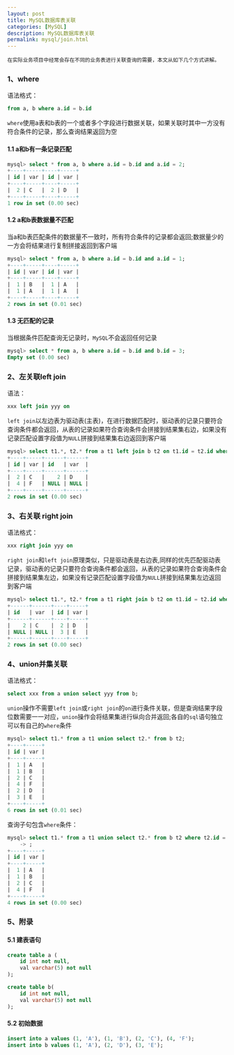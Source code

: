 ```yaml
---
layout: post
title: MySQL数据库表关联
categories: [MySQL]
description: MySQL数据库表关联
permalink: mysql/join.html
---
```


    在实际业务项目中经常会存在不同的业务表进行关联查询的需要，本文从如下几个方式讲解。
### 1、where
语法格式：
```sql
from a, b where a.id = b.id
```
`where`使用a表和b表的一个或者多个字段进行数据关联，如果关联时其中一方没有符合条件的记录，那么查询结果返回为空

#### 1.1 a和b有一条记录匹配
```sql
mysql> select * from a, b where a.id = b.id and a.id = 2;
+----+-----+----+-----+
| id | var | id | var |
+----+-----+----+-----+
|  2 | C   |  2 | D   |
+----+-----+----+-----+
1 row in set (0.00 sec)
```

#### 1.2 a和b表数据量不匹配
当a和b表匹配条件的数据量不一致时，所有符合条件的记录都会返回;数据量少的一方会将结果进行复制拼接返回到客户端 
```sql
mysql> select * from a, b where a.id = b.id and a.id = 1;
+----+-----+----+-----+
| id | var | id | var |
+----+-----+----+-----+
|  1 | B   |  1 | A   |
|  1 | A   |  1 | A   |
+----+-----+----+-----+
2 rows in set (0.01 sec)
```

#### 1.3 无匹配的记录
当根据条件匹配查询无记录时，`MySQL`不会返回任何记录
```sql
mysql> select * from a, b where a.id = b.id and b.id = 3;
Empty set (0.00 sec)
```
### 2、左关联left join
语法：
```sql
xxx left join yyy on 
```

`left join`以左边表为驱动表(主表)，在进行数据匹配时，驱动表的记录只要符合查询条件都会返回，从表的记录如果符合查询条件会拼接到结果集右边，如果没有记录匹配设置字段值为`NULL`拼接到结果集右边返回到客户端
```sql
mysql> select t1.*, t2.* from a t1 left join b t2 on t1.id = t2.id where t1.id in (2, 4);
+----+-----+------+------+
| id | var | id   | var  |
+----+-----+------+------+
|  2 | C   |    2 | D    |
|  4 | F   | NULL | NULL |
+----+-----+------+------+
2 rows in set (0.00 sec)
```

### 3、右关联 right join
语法格式：
```sql
xxx right join yyy on 
```
`right join`和`left join`原理类似，只是驱动表是右边表,同样的优先匹配驱动表记录，驱动表的记录只要符合查询条件都会返回，从表的记录如果符合查询条件会拼接到结果集左边，如果没有记录匹配设置字段值为`NULL`拼接到结果集左边返回到客户端

```sql
mysql> select t1.*, t2.* from a t1 right join b t2 on t1.id = t2.id where t2.id in (2, 3);
+------+------+----+-----+
| id   | var  | id | var |
+------+------+----+-----+
|    2 | C    |  2 | D   |
| NULL | NULL |  3 | E   |
+------+------+----+-----+
2 rows in set (0.00 sec)
```

### 4、union并集关联
语法格式：
```sql
select xxx from a union select yyy from b; 
```
`union`操作不需要`left join`或`right join`的`on`进行条件关联，但是查询结果字段位数需要一一对应，`union`操作会将结果集进行纵向合并返回;各自的`sql`语句独立可以有自己的`where`条件

```sql
mysql> select t1.* from a t1 union select t2.* from b t2;
+----+-----+
| id | var |
+----+-----+
|  1 | A   |
|  1 | B   |
|  2 | C   |
|  4 | F   |
|  2 | D   |
|  3 | E   |
+----+-----+
6 rows in set (0.01 sec)
```

查询子句包含`where`条件：
```sql
mysql> select t1.* from a t1 union select t2.* from b t2 where t2.id = 1
    -> ;
+----+-----+
| id | var |
+----+-----+
|  1 | A   |
|  1 | B   |
|  2 | C   |
|  4 | F   |
+----+-----+
4 rows in set (0.00 sec)
```


### 5、附录
#### 5.1 建表语句
```sql
create table a (
    id int not null,
    val varchar(5) not null
);

create table b(
    id int not null,
    val varchar(5) not null
);
```

#### 5.2 初始数据
```sql
insert into a values (1, 'A'), (1, 'B'), (2, 'C'), (4, 'F');
insert into b values (1, 'A'), (2, 'D'), (3, 'E');
```